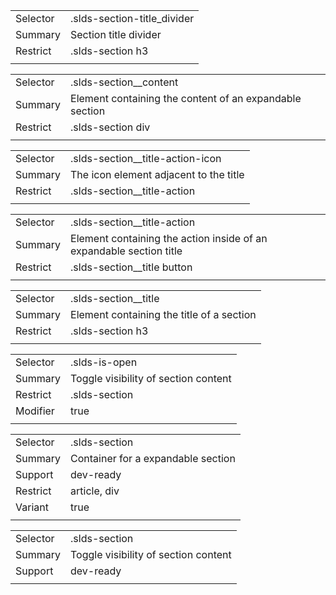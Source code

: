 
|  |  |
|-------|-------|
| Selector | .slds-section-title_divider |
| Summary | Section title divider |
| Restrict | .slds-section h3 |
|  |  |


|  |  |
|-------|-------|
| Selector | .slds-section__content |
| Summary | Element containing the content of an expandable section |
| Restrict | .slds-section div |
|  |  |


|  |  |
|-------|-------|
| Selector | .slds-section__title-action-icon |
| Summary | The icon element adjacent to the title |
| Restrict | .slds-section__title-action |
|  |  |


|  |  |
|-------|-------|
| Selector | .slds-section__title-action |
| Summary | Element containing the action inside of an expandable section title |
| Restrict | .slds-section__title button |
|  |  |


|  |  |
|-------|-------|
| Selector | .slds-section__title |
| Summary | Element containing the title of a section |
| Restrict | .slds-section h3 |
|  |  |


|  |  |
|-------|-------|
| Selector | .slds-is-open |
| Summary | Toggle visibility of section content |
| Restrict | .slds-section |
| Modifier | true |
|  |  |


|  |  |
|-------|-------|
| Selector | .slds-section |
| Summary | Container for a expandable section |
| Support | dev-ready |
| Restrict | article, div |
| Variant | true |
|  |  |


|  |  |
|-------|-------|
| Selector | .slds-section |
| Summary | Toggle visibility of section content |
| Support | dev-ready |
|  |  |

